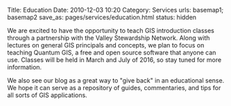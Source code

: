Title: Education
Date: 2010-12-03 10:20
Category: Services
urls: basemap1; basemap2
save_as: pages/services/education.html
status: hidden

We are excited to have the opportunity to teach GIS introduction classes through a partnership with the Valley Stewardship Network.  Along with lectures on general GIS principals and concepts, we plan to focus on teaching Quantum GIS, a free and open source software that anyone can use.  Classes will be held in March and July of 2016, so stay tuned for more information.

We also see our blog as a great way to "give back" in an educational sense.  We hope it can serve as a repository of guides, commentaries, and tips for all sorts of GIS applications.